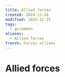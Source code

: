 ```yaml
---
title: Allied forces
created: 2024-12-18
modified: 2024-12-25
tags:
  - gccommon
aliases:
  - Allied forces
french: Forces alliees
---
```

# Allied forces
